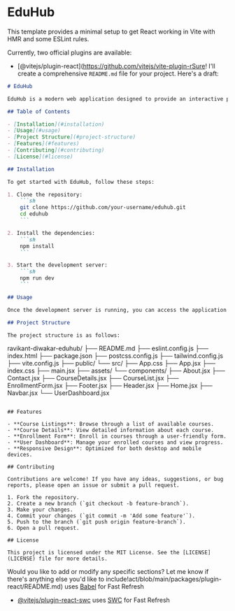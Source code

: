 # EduHub

This template provides a minimal setup to get React working in Vite with HMR and some ESLint rules.

Currently, two official plugins are available:

- [@vitejs/plugin-react](https://github.com/vitejs/vite-plugin-rSure! I'll create a comprehensive `README.md` file for your project. Here's a draft:

```markdown
# EduHub

EduHub is a modern web application designed to provide an interactive platform for online courses. It offers features such as course listings, detailed course information, enrollment forms, and user dashboards.

## Table of Contents

- [Installation](#installation)
- [Usage](#usage)
- [Project Structure](#project-structure)
- [Features](#features)
- [Contributing](#contributing)
- [License](#license)

## Installation

To get started with EduHub, follow these steps:

1. Clone the repository:
    ```sh
    git clone https://github.com/your-username/eduhub.git
    cd eduhub
    ```

2. Install the dependencies:
    ```sh
    npm install
    ```

3. Start the development server:
    ```sh
    npm run dev
    ```

## Usage

Once the development server is running, you can access the application at `http://localhost:3000`. The application provides a user-friendly interface to browse and enroll in courses.

## Project Structure

The project structure is as follows:

```
ravikant-diwakar-eduhub/
├── README.md
├── eslint.config.js
├── index.html
├── package.json
├── postcss.config.js
├── tailwind.config.js
├── vite.config.js
├── public/
└── src/
    ├── App.css
    ├── App.jsx
    ├── index.css
    ├── main.jsx
    ├── assets/
    └── components/
        ├── About.jsx
        ├── Contact.jsx
        ├── CourseDetails.jsx
        ├── CourseList.jsx
        ├── EnrollmentForm.jsx
        ├── Footer.jsx
        ├── Header.jsx
        ├── Home.jsx
        ├── Navbar.jsx
        └── UserDashboard.jsx
```

## Features

- **Course Listings**: Browse through a list of available courses.
- **Course Details**: View detailed information about each course.
- **Enrollment Form**: Enroll in courses through a user-friendly form.
- **User Dashboard**: Manage your enrolled courses and view progress.
- **Responsive Design**: Optimized for both desktop and mobile devices.

## Contributing

Contributions are welcome! If you have any ideas, suggestions, or bug reports, please open an issue or submit a pull request.

1. Fork the repository.
2. Create a new branch (`git checkout -b feature-branch`).
3. Make your changes.
4. Commit your changes (`git commit -m 'Add some feature'`).
5. Push to the branch (`git push origin feature-branch`).
6. Open a pull request.

## License

This project is licensed under the MIT License. See the [LICENSE](LICENSE) file for more details.
```

Would you like to add or modify any specific sections? Let me know if there's anything else you'd like to include!act/blob/main/packages/plugin-react/README.md) uses [Babel](https://babeljs.io/) for Fast Refresh
- [@vitejs/plugin-react-swc](https://github.com/vitejs/vite-plugin-react-swc) uses [SWC](https://swc.rs/) for Fast Refresh
